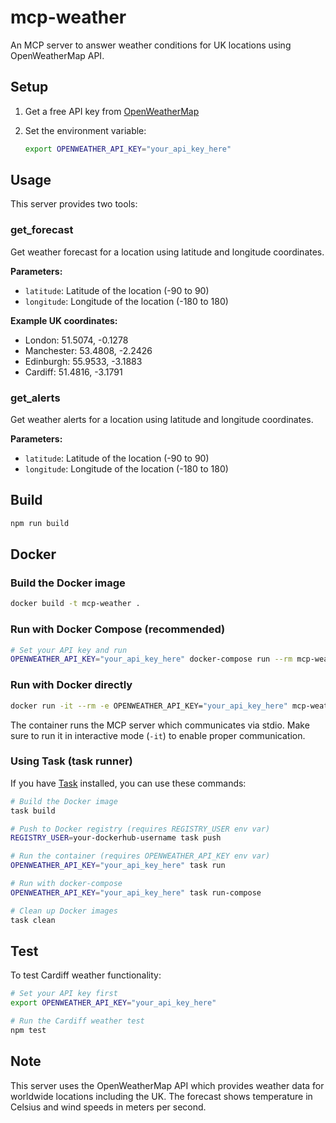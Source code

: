# mcp-weather

An MCP server to answer weather conditions for UK locations using OpenWeatherMap
API.

## Setup

1. Get a free API key from [OpenWeatherMap](https://openweathermap.org/api)
2. Set the environment variable:

   ```bash
   export OPENWEATHER_API_KEY="your_api_key_here"
   ```

## Usage

This server provides two tools:

### get_forecast

Get weather forecast for a location using latitude and longitude coordinates.

**Parameters:**

- `latitude`: Latitude of the location (-90 to 90)
- `longitude`: Longitude of the location (-180 to 180)

**Example UK coordinates:**

- London: 51.5074, -0.1278
- Manchester: 53.4808, -2.2426
- Edinburgh: 55.9533, -3.1883
- Cardiff: 51.4816, -3.1791

### get_alerts

Get weather alerts for a location using latitude and longitude coordinates.

**Parameters:**

- `latitude`: Latitude of the location (-90 to 90)
- `longitude`: Longitude of the location (-180 to 180)

## Build

```bash
npm run build
```

## Docker

### Build the Docker image

```bash
docker build -t mcp-weather .
```

### Run with Docker Compose (recommended)

```bash
# Set your API key and run
OPENWEATHER_API_KEY="your_api_key_here" docker-compose run --rm mcp-weather
```

### Run with Docker directly

```bash
docker run -it --rm -e OPENWEATHER_API_KEY="your_api_key_here" mcp-weather
```

The container runs the MCP server which communicates via stdio. Make sure to run
it in interactive mode (`-it`) to enable proper communication.

### Using Task (task runner)

If you have [Task](https://taskfile.dev/) installed, you can use these commands:

```bash
# Build the Docker image
task build

# Push to Docker registry (requires REGISTRY_USER env var)
REGISTRY_USER=your-dockerhub-username task push

# Run the container (requires OPENWEATHER_API_KEY env var)
OPENWEATHER_API_KEY="your_api_key_here" task run

# Run with docker-compose
OPENWEATHER_API_KEY="your_api_key_here" task run-compose

# Clean up Docker images
task clean
```

## Test

To test Cardiff weather functionality:

```bash
# Set your API key first
export OPENWEATHER_API_KEY="your_api_key_here"

# Run the Cardiff weather test
npm test
```

## Note

This server uses the OpenWeatherMap API which provides weather data for
worldwide locations including the UK. The forecast shows temperature in Celsius
and wind speeds in meters per second.
